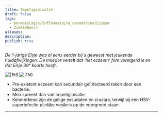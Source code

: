 ```yaml
---
title: Impetiginisatie
draft: false
tags:
  - Dermatologie/Inflammatoire_dermatosen/Eczeem
  - Ziektebeeld
aliases: 
description: 
publish: true
---
```


*De 1-jarige Elsje was al eens eerder bij u geweest met jeukende huidafwijkingen. De moeder vertelt dat 'het eczeem' fors verergerd is en dat Elsje 39° koorts heeft.*


![|150](https://i.imgur.com/fjDsoZg.png)
![|150](https://i.imgur.com/DjyD4Pl.png)




- Pre-existent eczeem kan secundair geïnfecteerd raken door een bacterie.
- Men spreekt dan van impetiginisatie.
- Kenmerkend zijn de gelige exsudaten en crustae, terwijl bij een HSV-superinfectie pijnlijke vesikels op de voorgrond staan.

---